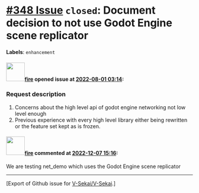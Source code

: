 # [\#348 Issue](https://github.com/V-Sekai/V-Sekai/issues/348) `closed`: Document decision to not use Godot Engine scene replicator
**Labels**: `enhancement`


#### <img src="https://avatars.githubusercontent.com/u/32321?u=c2e06a3d2b49a467aa907e54aa259516440267cc&v=4" width="50">[fire](https://github.com/fire) opened issue at [2022-08-01 03:14](https://github.com/V-Sekai/V-Sekai/issues/348):

### Request description

1. Concerns about the high level api of godot engine networking not low level enough
2. Previous experience with every high level library either being rewritten or the feature set kept as is frozen.

#### <img src="https://avatars.githubusercontent.com/u/32321?u=c2e06a3d2b49a467aa907e54aa259516440267cc&v=4" width="50">[fire](https://github.com/fire) commented at [2022-12-07 15:16](https://github.com/V-Sekai/V-Sekai/issues/348#issuecomment-1341118850):

We are testing net_demo which uses the Godot Engine scene replicator


-------------------------------------------------------------------------------



[Export of Github issue for [V-Sekai/V-Sekai](https://github.com/V-Sekai/V-Sekai).]
